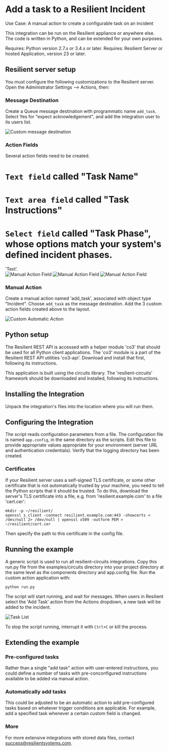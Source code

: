 Add a task to a Resilient Incident
===================================

Use Case:  A manual action to create a configurable task on an incident

This integration can be run on the Resilient appliance or anywhere else.  
The code is written in Python, and can be extended for your own purposes.

Requires: Python version 2.7.x or 3.4.x or later.
Requires: Resilient Server or hosted Application, version 23 or later.

## Resilient server setup

You must configure the following customizations to the Resilient server.
Open the Administrator Settings --> Actions, then:

### Message Destination

Create a Queue message destination with programmatic name `add_task`.
Select Yes for "expect acknowledgement", and add the integration user
to its users list.

![Custom message destination](Documents/messagedestination.png)

### Action Fields

Several action fields need to be created.
# `Text field` called "Task Name"
# `Text area field` called "Task Instructions"
# `Select field` called "Task Phase", whose options match your system's defined incident phases.
'Text'.  
![Manual Action Field](Documents/actionfield.png)
![Manual Action Field](Documents/actionfield1.png)
![Manual Action Field](Documents/actionfield2.png)


### Manual Action

Create a manual action named 'add_task', associated with object type "Incident".  Choose `add_task` as the message destination.  Add the 3 custom action fields created above to the layout.

![Custom Automatic Action](Documents/manualaction.png)

## Python setup

The Resilient REST API is accessed with a helper module 'co3' that should be
used for all Python client applications.  The 'co3' module is a part of the
Resilient REST API utilities 'co3-api'.  Download and install that first,
following its instructions.

This application is built using the circuits library.  The 'resilient-circuits'
framework should be downloaded and installed, following its instructions.

## Installing the Integration

Unpack the integration's files into the location where you will run them.

## Configuring the Integration

The script reads configuration parameters from a file.
The configuration file is named `app.config`, in the same
directory as the scripts.  Edit this file to provide appropriate values
appropriate for your environment (server URL and authentication credentials).
Verify that the logging directory has been created.

### Certificates

If your Resilient server uses a self-signed TLS certificate, or some
other certificate that is not automatically trusted by your machine,
you need to tell the Python scripts that it should be trusted.
To do this, download the server's TLS certificate into a file,
e.g. from 'resilient.example.com' to a file 'cert.cer':

    mkdir -p ~/resilient/
    openssl s_client -connect resilient.example.com:443 -showcerts < /dev/null 2> /dev/null | openssl x509 -outform PEM > ~/resilient/cert.cer

Then specify the path to this certificate in the config file.


## Running the example
A generic script is used to run all resilient-circuits integrations.  Copy this run.py file from the examples/circuits directory into your project directory at the same level as the components directory and app.config file.
Run the custom action application with:

    python run.py

The script will start running, and wait for messages.  When users in Resilient select the 'Add Task' action from the Actions dropdown, a new task will be added to the incident.

![Task List](Documents/results.png)

To stop the script running, interrupt it with `Ctrl+C` or kill the process.

## Extending the example

### Pre-configured tasks
Rather than a single "add task" action with user-entered instructions, you could define a number of tasks with pre-conconfigured instructions available to be added via manual action.

### Automatically add tasks
This could be adjusted to be an automatic action to add pre-configured tasks based on whatever trigger conditions are applicable.  For example, add a specified task whenever a certain custom field is changed.


### More
For more extensive integrations with stored data files, contact
[success@resilientsystems.com](success@resilientsystems.com).
